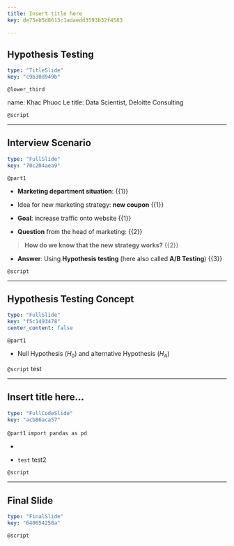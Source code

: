 ```yaml
---
title: Insert title here
key: de75eb5d8613c1adaedd3593b32f4583

---
```

## Hypothesis Testing

```yaml
type: "TitleSlide"
key: "c9b30d949b"
```

`@lower_third`

name: Khac Phuoc Le
title: Data Scientist, Deloitte Consulting


`@script`



---
## Interview Scenario

```yaml
type: "FullSlide"
key: "70c204aea9"
```

`@part1`
- **Marketing department situation**: {{1}} 

 - Idea for new marketing strategy: **new coupon** {{1}} 
 - **Goal**: increase traffic onto website {{1}} 

- **Question** from the head of marketing: {{2}} 
>**How do we know that the new strategy works?** {{2}}  

- **Answer**: Using **Hypothesis testing** (here also called **A/B Testing**) {{3}}


`@script`



---
## Hypothesis Testing Concept

```yaml
type: "FullSlide"
key: "f5c1493478"
center_content: false
```

`@part1`
- Null Hypothesis ($H_0$) and alternative Hypothesis ($H_A$)


`@script`
test


---
## Insert title here...

```yaml
type: "FullCodeSlide"
key: "acb86aca57"
```

`@part1`
```import pandas as pd```

- 

- `test` test2


`@script`



---
## Final Slide

```yaml
type: "FinalSlide"
key: "640654258a"
```

`@script`


